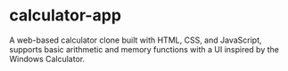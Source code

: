 # calculator-app
A web-based calculator clone built with HTML, CSS, and JavaScript, supports basic arithmetic and memory functions with a UI inspired by the Windows Calculator.
